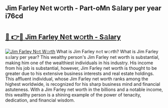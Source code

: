 ## Jim Farley N𝚎t w𝚘rth - Part-oMn S𝚊lary per year i76cd

# <h2><a href="http://gc05279.nevu.top/?p=Jim+Farley">🔗 👉🔴 Jim Farley N𝚎t w𝚘rth - S𝚊lary</a></h2>

[![Jim Farley N𝚎t W𝚘rth](https://i.imgur.com/Oavwk0R.jpeg)](http://gc05279.nevu.top/?p=Jim+Farley)
What is Jim Farley n𝚎t w𝚘rth? What is Jim Farley s𝚊lary per year?
This wealthy person's Jim Farley net worth is substantial, making him one of the wealthiest individuals in his industry. His income from his job is substantial, however, Jim Farley net worth is thought to be greater due to his extensive business interests and real estate holdings. This affluent individual, whose Jim Farley net worth ranks among the highest worldwide, is recognized for his sharp business mind and financial astuteness. With a Jim Farley net worth in the billions and a notable income, this wealthy person is a shining example of the power of tenacity, dedication, and financial wisdom.
